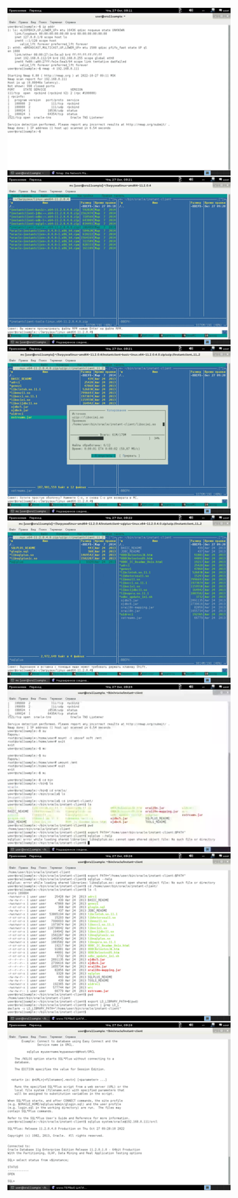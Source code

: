 ![](vlcsnap-2022-10-27-13h01m44s611.png)
![](vlcsnap-2022-10-27-13h02m41s459.png)
![](vlcsnap-2022-10-27-13h02m57s170.png)
![](vlcsnap-2022-10-27-13h03m06s599.png)
![](vlcsnap-2022-10-27-13h03m31s819.png)
![](vlcsnap-2022-10-27-13h03m52s149.png)
![](vlcsnap-2022-10-27-13h04m07s483.png)